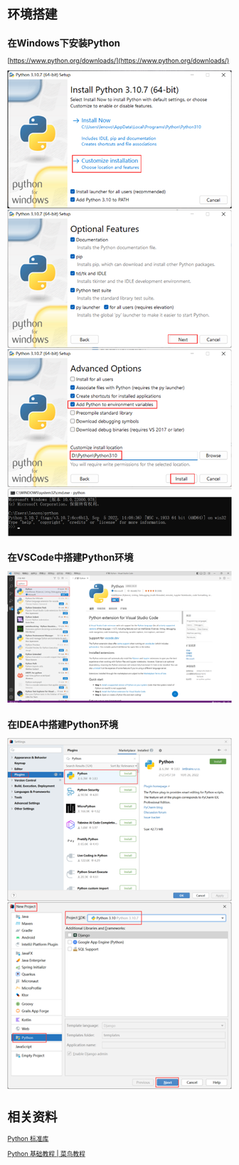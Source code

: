 # 环境搭建

## 在Windows下安装Python

[https://www.python.org/downloads/](https://www.python.org/downloads/)

<img src="./images/20221010231334.png" />

<img src="./images/20221010231506.png" />

<img src="./images/20221010231614.png" />

<img src="./images/20221010232237.png" />

## 在VSCode中搭建Python环境

<img src="./images/20221010232752.png" />

## 在IDEA中搭建Python环境

<img src="./images/20221028121726.png" />

<img src="./images/20221028122122.png" />


# 相关资料

[Python 标准库](https://docs.python.org/zh-cn/3/library/index.html)

[Python 基础教程 | 菜鸟教程](https://m.runoob.com/python/)
